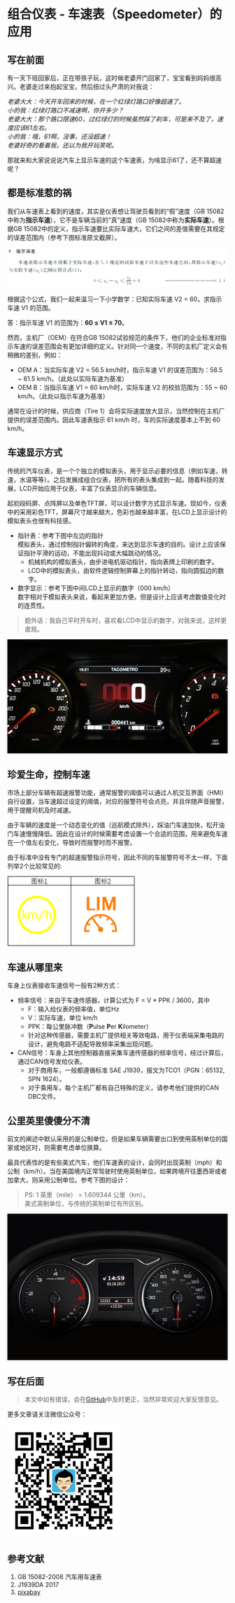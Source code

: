 # 组合仪表 - 车速表（Speedometer）的应用

## 写在前面

有一天下班回家后，正在带孩子玩，这时候老婆开门回家了，宝宝看到妈妈很高兴。老婆走过来抱起宝宝，然后扭过头严肃的对我说：

*老婆大大：今天开车回来的时候，在一个红绿灯路口好像超速了。  
小的我：红绿灯路口不减速啊，你开多少？  
老婆大大：那个路口限速60，过红绿灯的时候虽然踩了刹车，可是来不及了，速度应该61左右。  
小的我：哦，61啊，没事，还没超速！  
老婆好奇的看着我，还以为我开玩笑呢。*

那就来和大家说说说汽车上显示车速的这个车速表，为啥显示61了，还不算超速呢？

## 都是标准惹的祸

我们从车速表上看到的速度，其实是仪表想让驾驶员看到的“假”速度（GB 15082中称为**指示车速**），它不是车辆当前的“真”速度（GB 15082中称为**实际车速**）。根据GB 15082中的定义，指示车速要比实际车速大，它们之间的差值需要在其规定的误差范围内（参考下图标准原文截屏）。

![GB 15082 指示误差](./attachments/GB15082_chap4_indicationtolerance.png)

根据这个公式，我们一起来温习一下小学数学：已知实际车速 V2 = 60，求指示车速 V1 的范围。

答：指示车速 V1 的范围为：**60 ≤ V1 ≤ 70**。

然而，主机厂（OEM）在符合GB 15082试验规范的条件下，他们的企业标准对指示车速的误差范围会有更加详细的定义。针对同一个速度，不同的主机厂定义会有稍微的差别，例如：

* OEM A：当实际车速 V2 = 56.5 km/h时，指示车速 V1 的误差范围为：58.5 ~ 61.5 km/h。（此处以实际车速为基准）
* OEM B：当指示车速 V1 = 60 km/h时，实际车速 V2 的校验范围为：55 ~ 60 km/h。（此处以指示车速为基准）

通常在设计的时候，供应商（Tire 1）会将实际速度放大显示，当然控制在主机厂提供的误差范围内。因此车速表指示 61 km/h 时，车的实际速度基本上不到 60 km/h。

## 车速显示方式

传统的汽车仪表，是一个个独立的模拟表头，用于显示必要的信息（例如车速，转速，水温等等）。之后发展成组合仪表，把所有的表头集成到一起。随着科技的发展，LCD开始应用于仪表，丰富了仪表显示的车辆信息。

起初段码屏、点阵屏以及单色TFT屏，可以设计数字方式显示车速。现如今，仪表中的采用彩色TFT，屏幕尺寸越来越大，色彩也越来越丰富，在LCD上显示设计的模拟表头也很有科技感。

* 指针表：参考下图中左边的指针  
  模拟表头，通过控制指针偏转的角度，来达到显示车速的目的。设计上应该保证指针平滑的运动，不能出现抖动或大幅跳动的情况。
  * 机械机构的模拟表头，由步进电机驱动指针，指向表牌上印刷的数字。
  * LCD中的模拟表头，由软件逻辑控制屏幕上的指针转动，指向圆弧边的数字。
* 数字显示：参考下图中间LCD上显示的数字（000 km/h）  
  数字相对于模拟表头来说，看起来更加方便。但是设计上应该考虑数值变化时的连贯性。
  
>题外话：我自己平时开车时，喜欢看LCD中显示的数字，对我来说，这样更直观。

![该图片由Carlos Barengo在Pixabay上发布](./attachments/pixabay_speedometer-3320816_640.jpg)

## 珍爱生命，控制车速

市场上部分车辆有超速报警功能，通常报警的阈值可以通过人机交互界面（HMI）自行设置，当车速超过设定的阈值，对应的报警符号会点亮，并且伴随声音报警，用于提醒司机及时减速。

由于车辆的速度是一个动态变化的值（巡航模式除外），踩油门车速加快，松开油门车速慢慢降低。因此在设计的时候需要考虑设置一个合适的范围，用来避免车速在一个值左右变化，导致时而报警时而不报警。

由于标准中没有专门的超速报警指示符号，因此不同的车报警符号不太一样，下面列举2个比较常见的:

![Vehicle Over Speed](./attachments/VehicleOverSpeed.png)

## 车速从哪里来

车身上仪表接收车速信号一般有2种方式：
* 频率信号：来自于车速传感器，计算公式为 F = V * PPK / 3600，其中
  * F：输入给仪表的频率值，单位Hz
  * V：实际车速，单位 km/h
  * PPK：每公里脉冲数（**P**ulse **P**er **K**ilometer）
  * 针对这种传感器，需要主机厂提供相关等效电路，用于仪表端采集电路的设计，避免电路不适配导致频率采集出现问题。
* CAN信号：车身上其他控制器直接采集车速传感器的频率信号，经过计算后，通过CAN信号发给仪表。
  * 对于商用车，一般都遵循标准 SAE J1939，报文为TCO1（PGN：65132, SPN 1624）。
  * 对于乘用车，每个主机厂都有自己特殊的定义，请参考他们提供的CAN DBC文件。

## 公里英里傻傻分不清

前文的阐述中默认采用的是公制单位，但是如果车辆需要出口到使用英制单位的国家或地区时，则需要考虑单位换算。

最具代表性的是有些美式汽车，他们车速表的设计，会同时出现英制（mph）和公制（km/h）。当在美国境内正常驾驶时使用英制单位，如果跨境开往墨西哥或者加拿大，则采用公制单位。参考下图的设计：

>PS: 1 英里（mile） = 1.609344 公里（km）。
<br>美式英制单位，与传统的英制单位有所区别。

![该图片由Pexels在Pixabay上发布](./attachments/pixabay_audi-2877589_640.jpg)

## 写在后面

>本文中如有错误，会在[GitHub][]中及时更正，当然非常欢迎大家反馈意见。

更多文章请关注微信公众号：

![养正小筑](./attachments/qrcode_for_gh_dcb34a69c858_258.jpg)


## 参考文献
1. GB 15082-2008 汽车用车速表
2. J1939DA 2017
3. [pixabay](https://pixabay.com/)


[GitHub]:https://github.com/JacobLeung0313/Automotive-Electronics/blob/master/Instrument-Cluster/Speedometer.md
